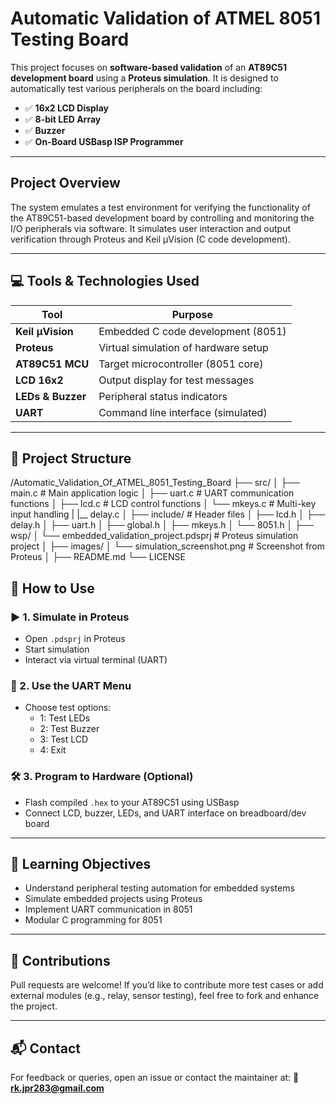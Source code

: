 # Automatic Validation of ATMEL 8051 Testing Board

This project focuses on **software-based validation** of an **AT89C51 development board** using a **Proteus simulation**. It is designed to automatically test various peripherals on the board including:

- ✅ **16x2 LCD Display**
- ✅ **8-bit LED Array**
- ✅ **Buzzer**
- ✅ **On-Board USBasp ISP Programmer**

---

## Project Overview

The system emulates a test environment for verifying the functionality of the AT89C51-based development board by controlling and monitoring the I/O peripherals via software. It simulates user interaction and output verification through Proteus and Keil µVision (C code development).

---

## 💻 Tools & Technologies Used

| Tool              | Purpose                                |
|-------------------|----------------------------------------|
| **Keil µVision**  | Embedded C code development (8051)     |
| **Proteus**       | Virtual simulation of hardware setup   |
| **AT89C51 MCU**   | Target microcontroller (8051 core)     |
| **LCD 16x2**      | Output display for test messages       |
| **LEDs & Buzzer** | Peripheral status indicators           |
| **UART**          | Command line interface (simulated)     |

---

## 📁 Project Structure

/Automatic_Validation_Of_ATMEL_8051_Testing_Board
├── src/
│   ├── main.c               # Main application logic
│   ├── uart.c               # UART communication functions
│   ├── lcd.c                # LCD control functions
│   └── mkeys.c              # Multi-key input handling
|   |__ delay.c
│
├── include/                # Header files
│   ├── lcd.h
│   ├── delay.h
│   ├── uart.h
│   ├── global.h
│   ├── mkeys.h
│   └── 8051.h
│
├── wsp/
│   └── embedded_validation_project.pdsprj  # Proteus simulation project
│
├── images/
│   └── simulation_screenshot.png  # Screenshot from Proteus
│
├── README.md
└── LICENSE

## 🚀 How to Use

### ▶️ 1. Simulate in Proteus
- Open `.pdsprj` in Proteus
- Start simulation
- Interact via virtual terminal (UART)

### 🧪 2. Use the UART Menu
- Choose test options:
  - 1: Test LEDs
  - 2: Test Buzzer
  - 3: Test LCD
  - 4: Exit

### 🛠 3. Program to Hardware (Optional)
- Flash compiled `.hex` to your AT89C51 using USBasp
- Connect LCD, buzzer, LEDs, and UART interface on breadboard/dev board

---

## 📖 Learning Objectives

- Understand peripheral testing automation for embedded systems
- Simulate embedded projects using Proteus
- Implement UART communication in 8051
- Modular C programming for 8051

---

## 🤝 Contributions

Pull requests are welcome! If you’d like to contribute more test cases or add external modules (e.g., relay, sensor testing), feel free to fork and enhance the project.

---

## 📬 Contact

For feedback or queries, open an issue or contact the maintainer at:
**📧 rk.jpr283@gmail.com**

